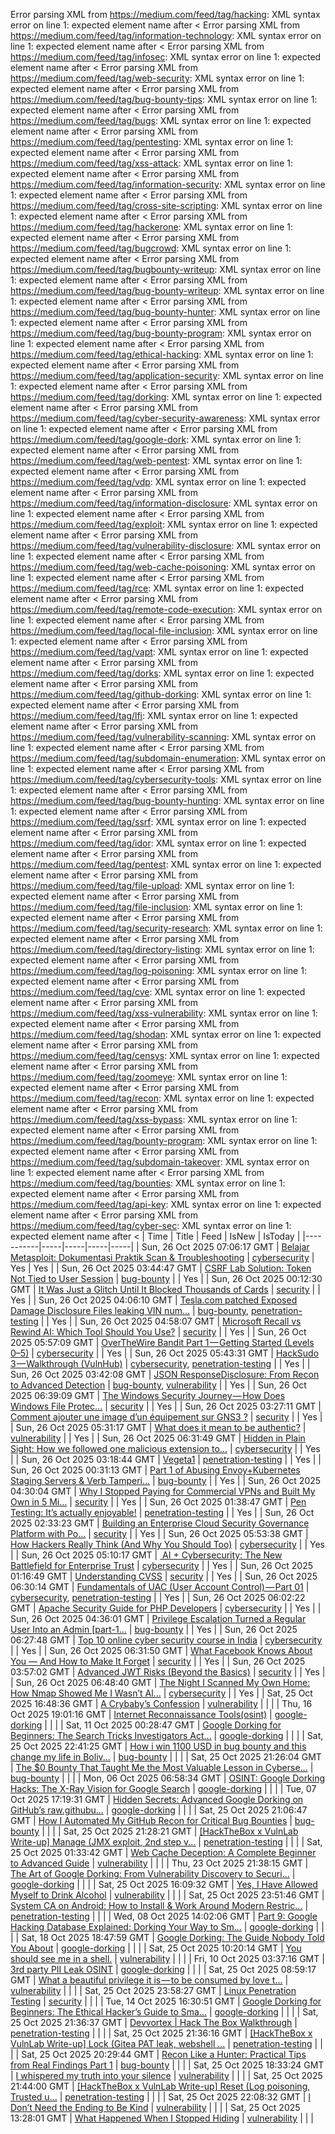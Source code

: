 Error parsing XML from https://medium.com/feed/tag/hacking: XML syntax error on line 1: expected element name after <
Error parsing XML from https://medium.com/feed/tag/information-technology: XML syntax error on line 1: expected element name after <
Error parsing XML from https://medium.com/feed/tag/infosec: XML syntax error on line 1: expected element name after <
Error parsing XML from https://medium.com/feed/tag/web-security: XML syntax error on line 1: expected element name after <
Error parsing XML from https://medium.com/feed/tag/bug-bounty-tips: XML syntax error on line 1: expected element name after <
Error parsing XML from https://medium.com/feed/tag/bugs: XML syntax error on line 1: expected element name after <
Error parsing XML from https://medium.com/feed/tag/pentesting: XML syntax error on line 1: expected element name after <
Error parsing XML from https://medium.com/feed/tag/xss-attack: XML syntax error on line 1: expected element name after <
Error parsing XML from https://medium.com/feed/tag/information-security: XML syntax error on line 1: expected element name after <
Error parsing XML from https://medium.com/feed/tag/cross-site-scripting: XML syntax error on line 1: expected element name after <
Error parsing XML from https://medium.com/feed/tag/hackerone: XML syntax error on line 1: expected element name after <
Error parsing XML from https://medium.com/feed/tag/bugcrowd: XML syntax error on line 1: expected element name after <
Error parsing XML from https://medium.com/feed/tag/bugbounty-writeup: XML syntax error on line 1: expected element name after <
Error parsing XML from https://medium.com/feed/tag/bug-bounty-writeup: XML syntax error on line 1: expected element name after <
Error parsing XML from https://medium.com/feed/tag/bug-bounty-hunter: XML syntax error on line 1: expected element name after <
Error parsing XML from https://medium.com/feed/tag/bug-bounty-program: XML syntax error on line 1: expected element name after <
Error parsing XML from https://medium.com/feed/tag/ethical-hacking: XML syntax error on line 1: expected element name after <
Error parsing XML from https://medium.com/feed/tag/application-security: XML syntax error on line 1: expected element name after <
Error parsing XML from https://medium.com/feed/tag/dorking: XML syntax error on line 1: expected element name after <
Error parsing XML from https://medium.com/feed/tag/cyber-security-awareness: XML syntax error on line 1: expected element name after <
Error parsing XML from https://medium.com/feed/tag/google-dork: XML syntax error on line 1: expected element name after <
Error parsing XML from https://medium.com/feed/tag/web-pentest: XML syntax error on line 1: expected element name after <
Error parsing XML from https://medium.com/feed/tag/vdp: XML syntax error on line 1: expected element name after <
Error parsing XML from https://medium.com/feed/tag/information-disclosure: XML syntax error on line 1: expected element name after <
Error parsing XML from https://medium.com/feed/tag/exploit: XML syntax error on line 1: expected element name after <
Error parsing XML from https://medium.com/feed/tag/vulnerability-disclosure: XML syntax error on line 1: expected element name after <
Error parsing XML from https://medium.com/feed/tag/web-cache-poisoning: XML syntax error on line 1: expected element name after <
Error parsing XML from https://medium.com/feed/tag/rce: XML syntax error on line 1: expected element name after <
Error parsing XML from https://medium.com/feed/tag/remote-code-execution: XML syntax error on line 1: expected element name after <
Error parsing XML from https://medium.com/feed/tag/local-file-inclusion: XML syntax error on line 1: expected element name after <
Error parsing XML from https://medium.com/feed/tag/vapt: XML syntax error on line 1: expected element name after <
Error parsing XML from https://medium.com/feed/tag/dorks: XML syntax error on line 1: expected element name after <
Error parsing XML from https://medium.com/feed/tag/github-dorking: XML syntax error on line 1: expected element name after <
Error parsing XML from https://medium.com/feed/tag/lfi: XML syntax error on line 1: expected element name after <
Error parsing XML from https://medium.com/feed/tag/vulnerability-scanning: XML syntax error on line 1: expected element name after <
Error parsing XML from https://medium.com/feed/tag/subdomain-enumeration: XML syntax error on line 1: expected element name after <
Error parsing XML from https://medium.com/feed/tag/cybersecurity-tools: XML syntax error on line 1: expected element name after <
Error parsing XML from https://medium.com/feed/tag/bug-bounty-hunting: XML syntax error on line 1: expected element name after <
Error parsing XML from https://medium.com/feed/tag/ssrf: XML syntax error on line 1: expected element name after <
Error parsing XML from https://medium.com/feed/tag/idor: XML syntax error on line 1: expected element name after <
Error parsing XML from https://medium.com/feed/tag/pentest: XML syntax error on line 1: expected element name after <
Error parsing XML from https://medium.com/feed/tag/file-upload: XML syntax error on line 1: expected element name after <
Error parsing XML from https://medium.com/feed/tag/file-inclusion: XML syntax error on line 1: expected element name after <
Error parsing XML from https://medium.com/feed/tag/security-research: XML syntax error on line 1: expected element name after <
Error parsing XML from https://medium.com/feed/tag/directory-listing: XML syntax error on line 1: expected element name after <
Error parsing XML from https://medium.com/feed/tag/log-poisoning: XML syntax error on line 1: expected element name after <
Error parsing XML from https://medium.com/feed/tag/cve: XML syntax error on line 1: expected element name after <
Error parsing XML from https://medium.com/feed/tag/xss-vulnerability: XML syntax error on line 1: expected element name after <
Error parsing XML from https://medium.com/feed/tag/shodan: XML syntax error on line 1: expected element name after <
Error parsing XML from https://medium.com/feed/tag/censys: XML syntax error on line 1: expected element name after <
Error parsing XML from https://medium.com/feed/tag/zoomeye: XML syntax error on line 1: expected element name after <
Error parsing XML from https://medium.com/feed/tag/recon: XML syntax error on line 1: expected element name after <
Error parsing XML from https://medium.com/feed/tag/xss-bypass: XML syntax error on line 1: expected element name after <
Error parsing XML from https://medium.com/feed/tag/bounty-program: XML syntax error on line 1: expected element name after <
Error parsing XML from https://medium.com/feed/tag/subdomain-takeover: XML syntax error on line 1: expected element name after <
Error parsing XML from https://medium.com/feed/tag/bounties: XML syntax error on line 1: expected element name after <
Error parsing XML from https://medium.com/feed/tag/api-key: XML syntax error on line 1: expected element name after <
Error parsing XML from https://medium.com/feed/tag/cyber-sec: XML syntax error on line 1: expected element name after <
| Time | Title | Feed | IsNew | IsToday |
|-----------|-----|-----|-----|-----|
| Sun, 26 Oct 2025 07:06:17 GMT | [Belajar Metasploit: Dokumentasi Praktik Scan & Troubleshooting](https://freedium.cfd/https://medium.com/p/469534f22a6a) | [cybersecurity](https://medium.com/feed/tag/cybersecurity) | Yes | Yes |
| Sun, 26 Oct 2025 03:44:47 GMT | [CSRF Lab Solution: Token Not Tied to User Session](https://freedium.cfd/https://medium.com/p/4c84b58e20a0) | [bug-bounty](https://medium.com/feed/tag/bug-bounty) |  | Yes |
| Sun, 26 Oct 2025 00:12:30 GMT | [It Was Just a Glitch Until It Blocked Thousands of Cards](https://freedium.cfd/https://medium.com/p/251e807c9c07) | [security](https://medium.com/feed/tag/security) |  | Yes |
| Sun, 26 Oct 2025 04:06:10 GMT | [Tesla.com patched Exposed Damage Disclosure Files leaking VIN num...](https://freedium.cfd/https://medium.com/p/d6cafcaec98e) | [bug-bounty](https://medium.com/feed/tag/bug-bounty), [penetration-testing](https://medium.com/feed/tag/penetration-testing) |  | Yes |
| Sun, 26 Oct 2025 04:58:07 GMT | [Microsoft Recall vs Rewind AI: Which Tool Should You Use?](https://freedium.cfd/https://medium.com/p/800442f76fe1) | [security](https://medium.com/feed/tag/security) |  | Yes |
| Sun, 26 Oct 2025 05:57:09 GMT | [OverTheWire Bandit Part 1 — Getting Started (Levels 0–5)](https://freedium.cfd/https://medium.com/p/b72e900563ce) | [cybersecurity](https://medium.com/feed/tag/cybersecurity) |  | Yes |
| Sun, 26 Oct 2025 05:43:31 GMT | [HackSudo 3 — Walkthrough (VulnHub)](https://freedium.cfd/https://medium.com/p/385c8825aa2b) | [cybersecurity](https://medium.com/feed/tag/cybersecurity), [penetration-testing](https://medium.com/feed/tag/penetration-testing) |  | Yes |
| Sun, 26 Oct 2025 03:42:08 GMT | [JSON ResponseDisclosure: From Recon to Advanced Detection](https://freedium.cfd/https://medium.com/p/3413df37461c) | [bug-bounty](https://medium.com/feed/tag/bug-bounty), [vulnerability](https://medium.com/feed/tag/vulnerability) |  | Yes |
| Sun, 26 Oct 2025 06:39:09 GMT | [The Windows Security Journey — How Does Windows File Protec...](https://freedium.cfd/https://medium.com/p/3ba18d6922de) | [security](https://medium.com/feed/tag/security) |  | Yes |
| Sun, 26 Oct 2025 03:27:11 GMT | [Comment ajouter une image d’un équipement sur GNS3 ?](https://freedium.cfd/https://medium.com/p/9224564334b3) | [security](https://medium.com/feed/tag/security) |  | Yes |
| Sun, 26 Oct 2025 05:31:17 GMT | [What does it mean to be authentic?](https://freedium.cfd/https://medium.com/p/9ee7d9f1168e) | [vulnerability](https://medium.com/feed/tag/vulnerability) |  | Yes |
| Sun, 26 Oct 2025 06:31:49 GMT | [Hidden in Plain Sight: How we followed one malicious extension to...](https://freedium.cfd/https://medium.com/p/a6f3f0792b98) | [cybersecurity](https://medium.com/feed/tag/cybersecurity) |  | Yes |
| Sun, 26 Oct 2025 03:18:44 GMT | [Vegeta1](https://freedium.cfd/https://medium.com/p/ed1e7224ae59) | [penetration-testing](https://medium.com/feed/tag/penetration-testing) |  | Yes |
| Sun, 26 Oct 2025 00:31:13 GMT | [Part 1 of Abusing Envoy+Kubernetes Staging Servers & Verb Tamperi...](https://freedium.cfd/https://medium.com/p/8f4620c035b2) | [bug-bounty](https://medium.com/feed/tag/bug-bounty) |  | Yes |
| Sun, 26 Oct 2025 04:30:04 GMT | [Why I Stopped Paying for Commercial VPNs and Built My Own in 5 Mi...](https://freedium.cfd/https://medium.com/p/94496c47f45e) | [security](https://medium.com/feed/tag/security) |  | Yes |
| Sun, 26 Oct 2025 01:38:47 GMT | [Pen Testing: It’s actually enjoyable!](https://freedium.cfd/https://medium.com/p/20dde17ff28a) | [penetration-testing](https://medium.com/feed/tag/penetration-testing) |  | Yes |
| Sun, 26 Oct 2025 02:33:23 GMT | [Building an Enterprise Cloud Security Governance Platform with Po...](https://freedium.cfd/https://medium.com/p/446bff75179b) | [security](https://medium.com/feed/tag/security) |  | Yes |
| Sun, 26 Oct 2025 05:53:38 GMT | [How Hackers Really Think (And Why You Should Too)](https://freedium.cfd/https://medium.com/p/954505de5440) | [cybersecurity](https://medium.com/feed/tag/cybersecurity) |  | Yes |
| Sun, 26 Oct 2025 05:10:17 GMT | [️ AI + Cybersecurity: The New Battlefield for Enterprise Trust](https://freedium.cfd/https://medium.com/p/06174b95b2e7) | [cybersecurity](https://medium.com/feed/tag/cybersecurity) |  | Yes |
| Sun, 26 Oct 2025 01:16:49 GMT | [Understanding CVSS](https://freedium.cfd/https://medium.com/p/ed70a03e8e06) | [security](https://medium.com/feed/tag/security) |  | Yes |
| Sun, 26 Oct 2025 06:30:14 GMT | [Fundamentals of UAC (User Account Control) — Part 01](https://freedium.cfd/https://medium.com/p/d98d423c7289) | [cybersecurity](https://medium.com/feed/tag/cybersecurity), [penetration-testing](https://medium.com/feed/tag/penetration-testing) |  | Yes |
| Sun, 26 Oct 2025 06:02:22 GMT | [Apache Security Guide for PHP Developers](https://freedium.cfd/https://medium.com/p/f7553da33a14) | [cybersecurity](https://medium.com/feed/tag/cybersecurity) |  | Yes |
| Sun, 26 Oct 2025 04:36:01 GMT | [Privilege Escalation Turned a Regular User Into an Admin \[part-1...](https://freedium.cfd/https://medium.com/p/fbe3d82440ca) | [bug-bounty](https://medium.com/feed/tag/bug-bounty) |  | Yes |
| Sun, 26 Oct 2025 06:27:48 GMT | [Top 10 online cyber security course in India](https://freedium.cfd/https://medium.com/p/43e23fcff7a3) | [cybersecurity](https://medium.com/feed/tag/cybersecurity) |  | Yes |
| Sun, 26 Oct 2025 06:31:50 GMT | [What Facebook Knows About You — And How to Make It Forget](https://freedium.cfd/https://medium.com/p/a32ac357e7d5) | [security](https://medium.com/feed/tag/security) |  | Yes |
| Sun, 26 Oct 2025 03:57:02 GMT | [Advanced JWT Risks (Beyond the Basics)](https://freedium.cfd/https://medium.com/p/75be479a2e5e) | [security](https://medium.com/feed/tag/security) |  | Yes |
| Sun, 26 Oct 2025 06:48:40 GMT | [The Night I Scanned My Own Home: How Nmap Showed Me I Wasn’t Al...](https://freedium.cfd/https://medium.com/p/c4bf81463df3) | [cybersecurity](https://medium.com/feed/tag/cybersecurity) |  | Yes |
| Sat, 25 Oct 2025 16:48:36 GMT | [A Crybaby’s Confession](https://freedium.cfd/https://medium.com/p/093f648ff8a1) | [vulnerability](https://medium.com/feed/tag/vulnerability) |  |  |
| Thu, 16 Oct 2025 19:01:16 GMT | [Internet Reconnaissance Tools(osint)](https://freedium.cfd/https://medium.com/p/2646b86159e7) | [google-dorking](https://medium.com/feed/tag/google-dorking) |  |  |
| Sat, 11 Oct 2025 00:28:47 GMT | [Google Dorking for Beginners: The Search Tricks Investigators Act...](https://freedium.cfd/https://medium.com/p/0fa98cfef5f4) | [google-dorking](https://medium.com/feed/tag/google-dorking) |  |  |
| Sat, 25 Oct 2025 22:41:25 GMT | [How i win 1100 USD in bug bounty and this change my life in Boliv...](https://freedium.cfd/https://medium.com/p/8cc58bbeb681) | [bug-bounty](https://medium.com/feed/tag/bug-bounty) |  |  |
| Sat, 25 Oct 2025 21:26:04 GMT | [ The $0 Bounty That Taught Me the Most Valuable Lesson in Cyberse...](https://freedium.cfd/https://medium.com/p/47d2293f3a69) | [bug-bounty](https://medium.com/feed/tag/bug-bounty) |  |  |
| Mon, 06 Oct 2025 06:58:34 GMT | [OSINT: Google Dorking Hacks: The X-Ray Vision for Google Search](https://freedium.cfd/https://medium.com/p/8c6cd8335ff2) | [google-dorking](https://medium.com/feed/tag/google-dorking) |  |  |
| Tue, 07 Oct 2025 17:19:31 GMT | [Hidden Secrets: Advanced Google Dorking on GitHub’s raw.githubu...](https://freedium.cfd/https://medium.com/p/675374870756) | [google-dorking](https://medium.com/feed/tag/google-dorking) |  |  |
| Sat, 25 Oct 2025 21:06:47 GMT | [How I Automated My GitHub Recon for Critical Bug Bounties](https://freedium.cfd/https://medium.com/p/34ed27660d3a) | [bug-bounty](https://medium.com/feed/tag/bug-bounty) |  |  |
| Sat, 25 Oct 2025 21:28:21 GMT | [\[HackTheBox x VulnLab Write-up\] Manage (JMX exploit, 2nd step v...](https://freedium.cfd/https://medium.com/p/98d9f6866958) | [penetration-testing](https://medium.com/feed/tag/penetration-testing) |  |  |
| Sat, 25 Oct 2025 01:33:42 GMT | [Web Cache Deception: A Complete Beginner to Advanced Guide](https://freedium.cfd/https://medium.com/p/94cf851cd89f) | [vulnerability](https://medium.com/feed/tag/vulnerability) |  |  |
| Thu, 23 Oct 2025 21:38:15 GMT | [The Art of Google Dorking: From Vulnerability Discovery to Securi...](https://freedium.cfd/https://medium.com/p/beeba448159d) | [google-dorking](https://medium.com/feed/tag/google-dorking) |  |  |
| Sat, 25 Oct 2025 16:09:32 GMT | [Yes, I Have Allowed Myself to Drink Alcohol](https://freedium.cfd/https://medium.com/p/1fcc56256d56) | [vulnerability](https://medium.com/feed/tag/vulnerability) |  |  |
| Sat, 25 Oct 2025 23:51:46 GMT | [System CA on Android: How to Install & Work Around Modern Restric...](https://freedium.cfd/https://medium.com/p/c570f000ab9a) | [penetration-testing](https://medium.com/feed/tag/penetration-testing) |  |  |
| Wed, 08 Oct 2025 14:02:06 GMT | [Part 9: Google Hacking Database Explained: Dorking Your Way to Sm...](https://freedium.cfd/https://medium.com/p/5f31a862fd65) | [google-dorking](https://medium.com/feed/tag/google-dorking) |  |  |
| Sat, 18 Oct 2025 18:47:59 GMT | [Google Dorking: The Guide Nobody Told You About](https://freedium.cfd/https://medium.com/p/8e20cd03743b) | [google-dorking](https://medium.com/feed/tag/google-dorking) |  |  |
| Sat, 25 Oct 2025 10:20:14 GMT | [You should see me in a shell.](https://freedium.cfd/https://medium.com/p/b6e58c810e5c) | [vulnerability](https://medium.com/feed/tag/vulnerability) |  |  |
| Fri, 10 Oct 2025 03:37:16 GMT | [3rd party PII Leak OSINT](https://freedium.cfd/https://medium.com/p/75b5f236e3e5) | [google-dorking](https://medium.com/feed/tag/google-dorking) |  |  |
| Sat, 25 Oct 2025 08:59:17 GMT | [What a beautiful privilege it is — to be consumed by love t...](https://freedium.cfd/https://medium.com/p/7e8923f9f20e) | [vulnerability](https://medium.com/feed/tag/vulnerability) |  |  |
| Sat, 25 Oct 2025 23:58:27 GMT | [Linux Penetration Testing](https://freedium.cfd/https://medium.com/p/1379f7d21275) | [security](https://medium.com/feed/tag/security) |  |  |
| Tue, 14 Oct 2025 16:30:51 GMT | [Google Dorking for Beginners: The Ethical Hacker’s Guide to Sma...](https://freedium.cfd/https://medium.com/p/c61cdbf152cf) | [google-dorking](https://medium.com/feed/tag/google-dorking) |  |  |
| Sat, 25 Oct 2025 21:36:37 GMT | [Devvortex  \| Hack The Box Walkthrough](https://freedium.cfd/https://medium.com/p/d07e9e21f239) | [penetration-testing](https://medium.com/feed/tag/penetration-testing) |  |  |
| Sat, 25 Oct 2025 21:36:16 GMT | [\[HackTheBox x VulnLab Write-up\] Lock (Gitea PAT leak, webshell ...](https://freedium.cfd/https://medium.com/p/70d2de94dbac) | [penetration-testing](https://medium.com/feed/tag/penetration-testing) |  |  |
| Sat, 25 Oct 2025 20:29:44 GMT | [Recon Like a Hunter: Practical Tips from Real Findings Part 1](https://freedium.cfd/https://medium.com/p/d425d74c7c62) | [bug-bounty](https://medium.com/feed/tag/bug-bounty) |  |  |
| Sat, 25 Oct 2025 18:33:24 GMT | [I whispered my truth into your silence](https://freedium.cfd/https://medium.com/p/49f75c924b78) | [vulnerability](https://medium.com/feed/tag/vulnerability) |  |  |
| Sat, 25 Oct 2025 21:44:00 GMT | [\[HackTheBox x VulnLab Write-up\] Reset (Log poisoning, Trusted u...](https://freedium.cfd/https://medium.com/p/ef09f029d9e7) | [penetration-testing](https://medium.com/feed/tag/penetration-testing) |  |  |
| Sat, 25 Oct 2025 22:08:32 GMT | [I Don’t Need the Ending to Be Kind](https://freedium.cfd/https://medium.com/p/cd20f0f7da54) | [vulnerability](https://medium.com/feed/tag/vulnerability) |  |  |
| Sat, 25 Oct 2025 13:28:01 GMT | [What Happened When I Stopped Hiding](https://freedium.cfd/https://medium.com/p/c0e927db648b) | [vulnerability](https://medium.com/feed/tag/vulnerability) |  |  |
